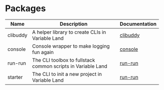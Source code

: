 # Packages

| Name | Description | Documentation |
| ---- | ----------- | ------------- |
| clibuddy | A helper library to create CLIs in Variable Land | [clibuddy](../packages/clibuddy/README.md) |
| console | Console wrapper to make logging fun again | [console](../packages/console/README.md) |
| run-run | The CLI toolbox to fullstack common scripts in Variable Land | [run-run](../packages/run-run/README.md) |
| starter | The CLI to init a new project in Variable Land | [run-run](../packages/starter/README.md) |
